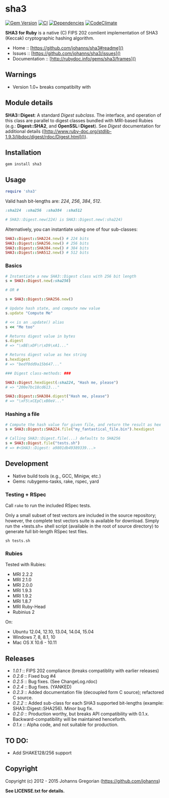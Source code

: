 # sha3  

[![Gem Version](http://badge.fury.io/rb/sha3)](http://badge.fury.io/rb/sha3) [![CI](https://secure.travis-ci.org/johanns/sha3.png)](https://secure.travis-ci.org/johanns/sha3) [![Dependencies](https://gemnasium.com/johanns/sha3.png)](https://gemnasium.com/johanns/sha3) [![CodeClimate](https://codeclimate.com/github/johanns/sha3.png)](https://codeclimate.com/github/johanns/sha3)

**SHA3 for Ruby** is a native (C) FIPS 202 comlient implementation of SHA3 (Keccak) cryptographic hashing algorithm.

- Home :: [https://github.com/johanns/sha3#readme]()
- Issues :: [https://github.com/johanns/sha3/issues]()
- Documentation :: [http://rubydoc.info/gems/sha3/frames]()

## Warnings

- Version 1.0+ breaks compatibilty with



## Module details

**SHA3::Digest**: A standard *Digest* _subclass_. The interface, and operation of this class are parallel to digest classes bundled with MRI-based Rubies (e.g.: **Digest::SHA2**, and **OpenSSL::Digest**). See *Digest* documentation for additional details ([http://www.ruby-doc.org/stdlib-1.9.3/libdoc/digest/rdoc/Digest.html]()).

## Installation

```shell
gem install sha3
```

## Usage

```ruby
require 'sha3'
```

Valid hash bit-lengths are: *224*, *256*, *384*, *512*.

```ruby
:sha224  :sha256  :sha384  :sha512

# SHA3::Digest.new(224) is SHA3::Digest.new(:sha224)
```

Alternatively, you can instantiate using one of four sub-classes:

```ruby
SHA3::Digest::SHA224.new() # 224 bits
SHA3::Digest::SHA256.new() # 256 bits
SHA3::Digest::SHA384.new() # 384 bits
SHA3::Digest::SHA512.new() # 512 bits
```

### Basics

```ruby
# Instantiate a new SHA3::Digest class with 256 bit length
s = SHA3::Digest.new(:sha256)

# OR #

s = SHA3::Digest::SHA256.new()

# Update hash state, and compute new value
s.update "Compute Me"

# << is an .update() alias
s << "Me too"

# Returns digest value in bytes
s.digest
# => "\xBE\xDF\r\xD9\xA1..."

# Returns digest value as hex string
s.hexdigest
# => "bedf0dd9a15b647..."

### Digest class-methods: ###

SHA3::Digest.hexdigest(:sha224, "Hash me, please")
# => "200e7bc18cd613..."

SHA3::Digest::SHA384.digest("Hash me, please")
# => "\xF5\xCEpC\xB0eV..."
```

### Hashing a file

```ruby
# Compute the hash value for given file, and return the result as hex
s = SHA3::Digest::SHA224.file("my_fantastical_file.bin").hexdigest

# Calling SHA3::Digest.file(...) defaults to SHA256
s = SHA3::Digest.file("tests.sh")
# => #<SHA3::Digest: a9801db49389339...>
```

## Development

* Native build tools (e.g., GCC, Minigw, etc.)
* Gems: rubygems-tasks, rake, rspec, yard

### Testing + RSpec

Call ```rake``` to run the included RSpec tests.

Only a small subset of test vectors are included in the source repository; however, the complete test vectors suite is available for download. Simply run the +tests.sh+ shell script (available in the root of source directory) to generate full bit-length RSpec test files.

  ```sh tests.sh```

### Rubies

Tested with Rubies:
  
  - MRI 2.2.2
  - MRI 2.1.0
  - MRI 2.0.0
  - MRI 1.9.3
  - MRI 1.9.2
  - MRI 1.8.7
  - MRI Ruby-Head
  - Rubinius 2

On:

  - Ubuntu 12.04, 12.10, 13.04, 14.04, 15.04
  - Windows 7, 8, 8.1, 10
  - Mac OS X 10.6 - 10.11

## Releases

- *1.0.1* :: FIPS 202 compliance (breaks compatiblity with earlier releases)
- *0.2.6* :: Fixed bug #4
- *0.2.5* :: Bug fixes. (See ChangeLog.rdoc)
- *0.2.4* :: Bug fixes. (YANKED)
- *0.2.3* :: Added documentation file (decoupled form C source); refactored C source.
- *0.2.2* :: Added sub-class for each SHA3 supported bit-lengths (example: SHA3::Digest::SHA256). Minor bug fix.
- *0.2.0* :: Production worthy, but breaks API compatibility with 0.1.x. Backward-compatibility will be maintained henceforth.
- *0.1.x* :: Alpha code, and not suitable for production.

## TO DO:

- Add SHAKE128/256 support

## Copyright

Copyright (c) 2012 - 2015 Johanns Gregorian (https://github.com/johanns)

**See LICENSE.txt for details.**
